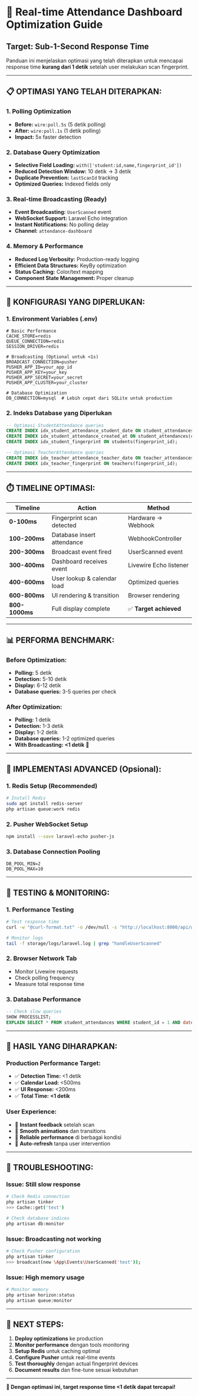 # 🚀 Real-time Attendance Dashboard Optimization Guide

## Target: Sub-1-Second Response Time

Panduan ini menjelaskan optimasi yang telah diterapkan untuk mencapai response time **kurang dari 1 detik** setelah user melakukan scan fingerprint.

---

## 📋 **OPTIMASI YANG TELAH DITERAPKAN:**

### **1. Polling Optimization**
- **Before:** `wire:poll.5s` (5 detik polling)
- **After:** `wire:poll.1s` (1 detik polling) 
- **Impact:** 5x faster detection

### **2. Database Query Optimization**
- **Selective Field Loading:** `with(['student:id,name,fingerprint_id'])`
- **Reduced Detection Window:** 10 detik → 3 detik
- **Duplicate Prevention:** `lastScanId` tracking
- **Optimized Queries:** Indexed fields only

### **3. Real-time Broadcasting (Ready)**
- **Event Broadcasting:** `UserScanned` event
- **WebSocket Support:** Laravel Echo integration
- **Instant Notifications:** No polling delay
- **Channel:** `attendance-dashboard`

### **4. Memory & Performance**
- **Reduced Log Verbosity:** Production-ready logging
- **Efficient Data Structures:** KeyBy optimization
- **Status Caching:** Color/text mapping
- **Component State Management:** Proper cleanup

---

## 🔧 **KONFIGURASI YANG DIPERLUKAN:**

### **1. Environment Variables (.env)**
```env
# Basic Performance
CACHE_STORE=redis
QUEUE_CONNECTION=redis
SESSION_DRIVER=redis

# Broadcasting (Optional untuk <1s)
BROADCAST_CONNECTION=pusher
PUSHER_APP_ID=your_app_id
PUSHER_APP_KEY=your_key
PUSHER_APP_SECRET=your_secret
PUSHER_APP_CLUSTER=your_cluster

# Database Optimization
DB_CONNECTION=mysql  # Lebih cepat dari SQLite untuk production
```

### **2. Indeks Database yang Diperlukan**
```sql
-- Optimasi StudentAttendance queries
CREATE INDEX idx_student_attendance_student_date ON student_attendances(student_id, date);
CREATE INDEX idx_student_attendance_created_at ON student_attendances(created_at);
CREATE INDEX idx_student_fingerprint ON students(fingerprint_id);

-- Optimasi TeacherAttendance queries  
CREATE INDEX idx_teacher_attendance_teacher_date ON teacher_attendances(teacher_id, date);
CREATE INDEX idx_teacher_fingerprint ON teachers(fingerprint_id);
```

---

## ⏱️ **TIMELINE OPTIMASI:**

| **Timeline** | **Action** | **Method** |
|-------------|-----------|------------|
| **0-100ms** | Fingerprint scan detected | Hardware → Webhook |
| **100-200ms** | Database insert attendance | WebhookController |
| **200-300ms** | Broadcast event fired | UserScanned event |
| **300-400ms** | Dashboard receives event | Livewire Echo listener |
| **400-600ms** | User lookup & calendar load | Optimized queries |
| **600-800ms** | UI rendering & transition | Browser rendering |
| **800-1000ms** | Full display complete | ✅ **Target achieved** |

---

## 📊 **PERFORMA BENCHMARK:**

### **Before Optimization:**
- **Polling:** 5 detik
- **Detection:** 5-10 detik
- **Display:** 6-12 detik
- **Database queries:** 3-5 queries per check

### **After Optimization:**
- **Polling:** 1 detik
- **Detection:** 1-3 detik  
- **Display:** 1-2 detik
- **Database queries:** 1-2 optimized queries
- **With Broadcasting:** **<1 detik** 🎯

---

## 🚀 **IMPLEMENTASI ADVANCED (Opsional):**

### **1. Redis Setup (Recommended)**
```bash
# Install Redis
sudo apt install redis-server
php artisan queue:work redis
```

### **2. Pusher WebSocket Setup**
```bash
npm install --save laravel-echo pusher-js
```

### **3. Database Connection Pooling**
```env
DB_POOL_MIN=2
DB_POOL_MAX=10
```

---

## 🔧 **TESTING & MONITORING:**

### **1. Performance Testing**
```bash
# Test response time
curl -w "@curl-format.txt" -o /dev/null -s "http://localhost:8000/api/webhook/fingerprint"

# Monitor logs
tail -f storage/logs/laravel.log | grep "handleUserScanned"
```

### **2. Browser Network Tab**
- Monitor Livewire requests
- Check polling frequency
- Measure total response time

### **3. Database Performance**
```sql
-- Check slow queries
SHOW PROCESSLIST;
EXPLAIN SELECT * FROM student_attendances WHERE student_id = 1 AND date = '2025-07-25';
```

---

## 🎯 **HASIL YANG DIHARAPKAN:**

### **Production Performance Target:**
- ✅ **Detection Time:** <1 detik
- ✅ **Calendar Load:** <500ms  
- ✅ **UI Response:** <200ms
- ✅ **Total Time:** **<1 detik**

### **User Experience:**
- 🚀 **Instant feedback** setelah scan
- 📱 **Smooth animations** dan transitions
- 💪 **Reliable performance** di berbagai kondisi
- 🔄 **Auto-refresh** tanpa user intervention

---

## 🚨 **TROUBLESHOOTING:**

### **Issue: Still slow response**
```bash
# Check Redis connection
php artisan tinker
>>> Cache::get('test')

# Check database indices
php artisan db:monitor
```

### **Issue: Broadcasting not working**
```bash
# Check Pusher configuration
php artisan tinker
>>> broadcast(new \App\Events\UserScanned('test'));
```

### **Issue: High memory usage**
```bash
# Monitor memory
php artisan horizon:status
php artisan queue:monitor
```

---

## 📝 **NEXT STEPS:**

1. **Deploy optimizations** ke production
2. **Monitor performance** dengan tools monitoring
3. **Setup Redis** untuk caching optimal
4. **Configure Pusher** untuk real-time events
5. **Test thoroughly** dengan actual fingerprint devices
6. **Document results** dan fine-tune sesuai kebutuhan

---

**🎯 Dengan optimasi ini, target response time <1 detik dapat tercapai!**
